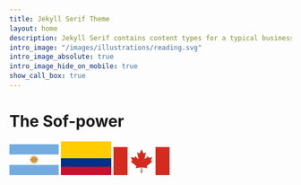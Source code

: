 ```yaml
---
title: Jekyll Serif Theme
layout: home
description: Jekyll Serif contains content types for a typical business website. The theme is fully responsive, blazing fast and artfully illustrated.
intro_image: "/images/illustrations/reading.svg"
intro_image_absolute: true
intro_image_hide_on_mobile: true
show_call_box: true
---
```


# The Sof-power

<img src='/images/AR_flag.png' width=88 aligned=center>
<img src='/images/CO_flag.png' width=90 aligned=center>
<img src='/images/CA/CANADA.png' width=100 aligned=center>

<br>

